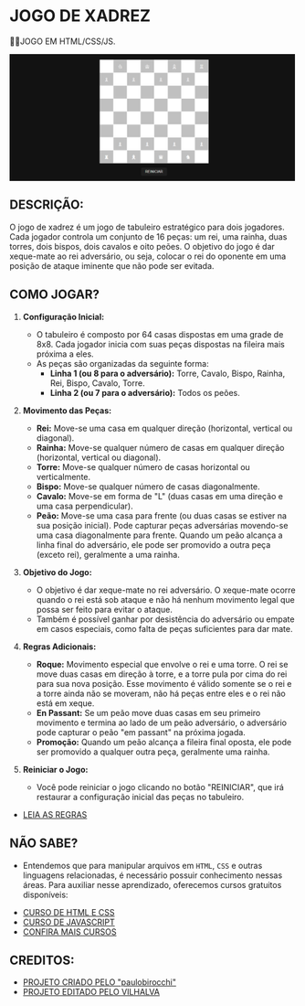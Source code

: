 # JOGO DE XADREZ
👨‍🏫JOGO EM HTML/CSS/JS.

<img src="FOTO.png" align="center" width="500"> <br> 

## DESCRIÇÃO:
O jogo de xadrez é um jogo de tabuleiro estratégico para dois jogadores. Cada jogador controla um conjunto de 16 peças: um rei, uma rainha, duas torres, dois bispos, dois cavalos e oito peões. O objetivo do jogo é dar xeque-mate ao rei adversário, ou seja, colocar o rei do oponente em uma posição de ataque iminente que não pode ser evitada.

## COMO JOGAR?
1. **Configuração Inicial:**
   - O tabuleiro é composto por 64 casas dispostas em uma grade de 8x8. Cada jogador inicia com suas peças dispostas na fileira mais próxima a eles.
   - As peças são organizadas da seguinte forma:
     - **Linha 1 (ou 8 para o adversário):** Torre, Cavalo, Bispo, Rainha, Rei, Bispo, Cavalo, Torre.
     - **Linha 2 (ou 7 para o adversário):** Todos os peões.

2. **Movimento das Peças:**
   - **Rei:** Move-se uma casa em qualquer direção (horizontal, vertical ou diagonal).
   - **Rainha:** Move-se qualquer número de casas em qualquer direção (horizontal, vertical ou diagonal).
   - **Torre:** Move-se qualquer número de casas horizontal ou verticalmente.
   - **Bispo:** Move-se qualquer número de casas diagonalmente.
   - **Cavalo:** Move-se em forma de "L" (duas casas em uma direção e uma casa perpendicular).
   - **Peão:** Move-se uma casa para frente (ou duas casas se estiver na sua posição inicial). Pode capturar peças adversárias movendo-se uma casa diagonalmente para frente. Quando um peão alcança a linha final do adversário, ele pode ser promovido a outra peça (exceto rei), geralmente a uma rainha.

3. **Objetivo do Jogo:**
   - O objetivo é dar xeque-mate no rei adversário. O xeque-mate ocorre quando o rei está sob ataque e não há nenhum movimento legal que possa ser feito para evitar o ataque.
   - Também é possível ganhar por desistência do adversário ou empate em casos especiais, como falta de peças suficientes para dar mate.

4. **Regras Adicionais:**
   - **Roque:** Movimento especial que envolve o rei e uma torre. O rei se move duas casas em direção à torre, e a torre pula por cima do rei para sua nova posição. Esse movimento é válido somente se o rei e a torre ainda não se moveram, não há peças entre eles e o rei não está em xeque.
   - **En Passant:** Se um peão move duas casas em seu primeiro movimento e termina ao lado de um peão adversário, o adversário pode capturar o peão "em passant" na próxima jogada.
   - **Promoção:** Quando um peão alcança a fileira final oposta, ele pode ser promovido a qualquer outra peça, geralmente uma rainha.

5. **Reiniciar o Jogo:**
   - Você pode reiniciar o jogo clicando no botão "REINICIAR", que irá restaurar a configuração inicial das peças no tabuleiro.

- [LEIA AS REGRAS](https://comojogarxadrez.com.br/posicao-inicial-das-pecas-no-tabuleiro-de-xadrez.html)

## NÃO SABE?
- Entendemos que para manipular arquivos em `HTML`, `CSS` e outras linguagens relacionadas, é necessário possuir conhecimento nessas áreas. Para auxiliar nesse aprendizado, oferecemos cursos gratuitos disponíveis:
* [CURSO DE HTML E CSS](https://github.com/VILHALVA/CURSO-DE-HTML-E-CSS)
* [CURSO DE JAVASCRIPT](https://github.com/VILHALVA/CURSO-DE-JAVASCRIPT)
* [CONFIRA MAIS CURSOS](https://github.com/VILHALVA?tab=repositories&q=+topic:CURSO)

## CREDITOS:
- [PROJETO CRIADO PELO "paulobirocchi"](https://github.com/paulobirocchi/XadrezJS)
- [PROJETO EDITADO PELO VILHALVA](https://github.com/VILHALVA)
